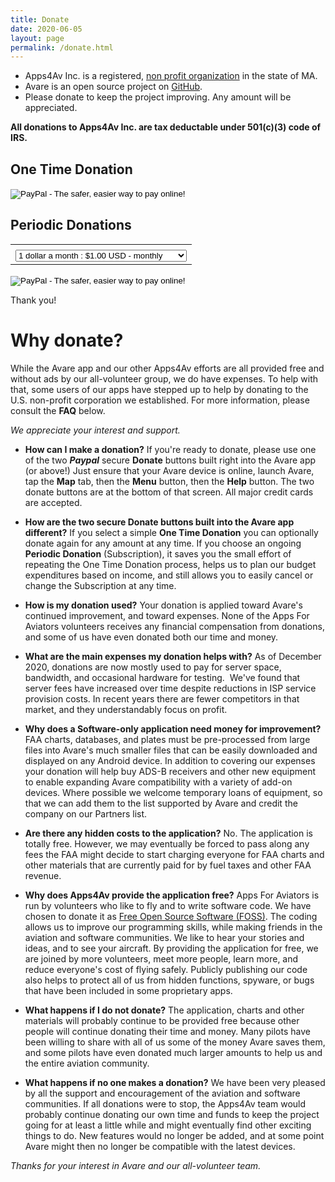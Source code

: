 ```yaml
---
title: Donate
date: 2020-06-05
layout: page
permalink: /donate.html
---
```


-   Apps4Av Inc. is a registered, <a href="http://corp.sec.state.ma.us/CorpWeb/CorpSearch/CorpSummary.aspx?FEIN=463956765">non profit organization</a> in the state of MA.
-   Avare is an open source project on <a href="http://github.com/apps4av/avare">GitHub</a>.
-   Please donate to keep the project improving. Any amount will be appreciated.

**All donations to Apps4Av Inc. are tax deductable under 501(c)(3) code of IRS.**

## One Time Donation

<form action="https://www.paypal.com/cgi-bin/webscr" method="post" target="_top">
  <input type="hidden" name="cmd" value="_s-xclick">
  <input type="hidden" name="hosted_button_id" value="TKHX6J5R4Q862">
  <input type="image" src="https://www.paypalobjects.com/en_US/i/btn/btn_donateCC_LG.gif" border="0" name="submit" alt="PayPal - The safer, easier way to pay online!">
  <img alt="" border="0" src="https://www.paypalobjects.com/en_US/i/scr/pixel.gif" width="1" height="1">
</form>

## Periodic Donations

<form action="https://www.paypal.com/cgi-bin/webscr" method="post" target="_top">
  <input type="hidden" name="cmd" value="_s-xclick">
  <input type="hidden" name="hosted_button_id" value="C77TDW5TVA3XJ">
  <table>
    <tr><td><input type="hidden" name="on0" value=""></td></tr><tr><td><select name="os0">
	  <option value="1 dollar a month">1 dollar a month : $1.00 USD - monthly</option>
	  <option value="2 dollars a month">2 dollars a month : $2.00 USD - monthly</option>
	  <option value="5 dollars a month">5 dollars a month : $5.00 USD - monthly</option>
	  <option value="10 dollars a month">10 dollars a month : $10.00 USD - monthly</option>
    </select> </td></tr>
  </table>
  <input type="hidden" name="currency_code" value="USD">
  <input type="image" src="https://www.paypalobjects.com/en_US/i/btn/btn_subscribeCC_LG.gif" border="0" name="submit" alt="PayPal - The safer, easier way to pay online!">
  <img alt="" border="0" src="https://www.paypalobjects.com/en_US/i/scr/pixel.gif" width="1" height="1">
</form>

Thank you!

# Why donate?

While the Avare app and our other Apps4Av efforts are all provided
free and without ads by our all-volunteer group, we do have
expenses. To help with that, some users of our apps have stepped up to
help by donating to the U.S. non-profit corporation we
established. For more information, please consult the **FAQ** below.

_We appreciate your interest and support._

- **How can I make a donation?** If you're ready to donate, please use one
	of the two **_Paypal_** secure **Donate** buttons built right into the
	Avare app (or above!) Just ensure that your Avare device is
	online, launch Avare, tap the **Map** tab, then the **Menu** button,
	then the **Help** button. The two donate buttons are at the bottom
	of that screen. All major credit cards are accepted.

- **How are the two secure Donate buttons built into the Avare app
	different?** If you select a simple **One Time Donation** you can
	optionally donate again for any amount at any time. If you
	choose an ongoing **Periodic Donation** (Subscription), it saves
	you the small effort of repeating the One Time Donation
	process, helps us to plan our budget expenditures based on
	income, and still allows you to easily cancel or change the
	Subscription at any time.

- **How is my donation used?** Your donation is applied toward Avare's
	continued improvement, and toward expenses. None of the Apps
	For Aviators volunteers receives any financial compensation
	from donations, and some of us have even donated both our time
	and money.

- **What are the main expenses my donation helps with?** As of December
	2020, donations are now mostly used to pay for server space,
	bandwidth, and occasional hardware for testing.  We've found
	that server fees have increased over time despite reductions
	in ISP service provision costs. In recent years there are
	fewer competitors in that market, and they understandably
	focus on profit.

- **Why does a Software-only application need money for improvement?** FAA
	charts, databases, and plates must be pre-processed from large
	files into Avare's much smaller files that can be easily
	downloaded and displayed on any Android device. In addition to
	covering our expenses your donation will help buy ADS-B
	receivers and other new equipment to enable expanding Avare
	compatibility with a variety of add-on devices. Where possible
	we welcome temporary loans of equipment, so that we can add
	them to the list supported by Avare and credit the company on
	our Partners list.

- **Are there any hidden costs to the application?** No. The application
	is totally free. However, we may eventually be forced to pass
	along any fees the FAA might decide to start charging everyone
	for FAA charts and other materials that are currently paid for
	by fuel taxes and other FAA revenue.

- **Why does Apps4Av provide the application free?** Apps For Aviators is
	run by volunteers who like to fly and to write software
	code. We have chosen to donate it as [Free Open Source Software
	(FOSS)](https://en.wikipedia.org/wiki/Free_and_open-source_software "FOSS Wiki").  The coding allows us to improve our programming
	skills, while making friends in the aviation and software
	communities. We like to hear your stories and ideas, and to
	see your aircraft. By providing the application for free, we
	are joined by more volunteers, meet more people, learn more,
	and reduce everyone's cost of flying safely. Publicly
	publishing our code also helps to protect all of us from
	hidden functions, spyware, or bugs that have been included in
	some proprietary apps.

- **What happens if I do not donate?** The application, charts and other
	materials will probably continue to be provided free because
	other people will continue donating their time and money. Many
	pilots have been willing to share with all of us some of the
	money Avare saves them, and some pilots have even donated much
	larger amounts to help us and the entire aviation community.

- **What happens if no one makes a donation?** We have been very pleased
	by all the support and encouragement of the aviation and
	software communities. If all donations were to stop, the
	Apps4Av team would probably continue donating our own time and
	funds to keep the project going for at least a little while
	and might eventually find other exciting things to do. New
	features would no longer be added, and at some point Avare
	might then no longer be compatible with the latest devices.

_Thanks for your interest in Avare and our all-volunteer team._
